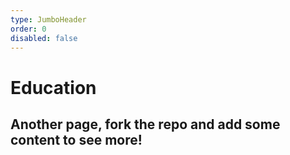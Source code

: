 ```yaml
---
type: JumboHeader
order: 0
disabled: false
---
```

# **Education**
## Another page, fork the repo and add some content to see more!
